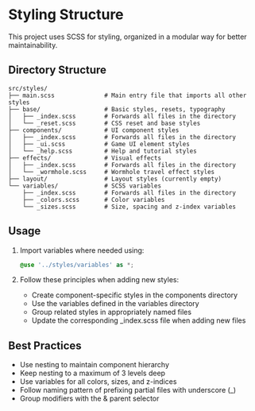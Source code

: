 # Styling Structure

This project uses SCSS for styling, organized in a modular way for better maintainability.

## Directory Structure

```
src/styles/
├── main.scss              # Main entry file that imports all other styles
├── base/                  # Basic styles, resets, typography
│   ├── _index.scss        # Forwards all files in the directory
│   └── _reset.scss        # CSS reset and base styles
├── components/            # UI component styles
│   ├── _index.scss        # Forwards all files in the directory
│   ├── _ui.scss           # Game UI element styles
│   └── _help.scss         # Help and tutorial styles
├── effects/               # Visual effects
│   ├── _index.scss        # Forwards all files in the directory
│   └── _wormhole.scss     # Wormhole travel effect styles
├── layout/                # Layout styles (currently empty)
└── variables/             # SCSS variables
    ├── _index.scss        # Forwards all files in the directory
    ├── _colors.scss       # Color variables
    └── _sizes.scss        # Size, spacing and z-index variables
```

## Usage

1. Import variables where needed using:
   ```scss
   @use '../styles/variables' as *;
   ```

2. Follow these principles when adding new styles:
   - Create component-specific styles in the components directory
   - Use the variables defined in the variables directory
   - Group related styles in appropriately named files
   - Update the corresponding _index.scss file when adding new files

## Best Practices

- Use nesting to maintain component hierarchy
- Keep nesting to a maximum of 3 levels deep
- Use variables for all colors, sizes, and z-indices
- Follow naming pattern of prefixing partial files with underscore (_)
- Group modifiers with the & parent selector 
